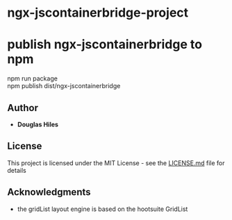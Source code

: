 # ngx-jscontainerbridge-project

# publish ngx-jscontainerbridge to npm
npm run package  
npm publish dist/ngx-jscontainerbridge 




## Author

* **Douglas Hiles** 


## License

This project is licensed under the MIT License - see the [LICENSE.md](LICENSE.md) file for details

## Acknowledgments

* the gridList layout engine is based on the hootsuite GridList


